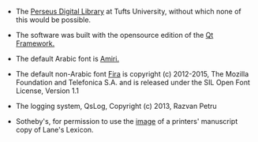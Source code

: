 


* The [Perseus Digital Library](http://www.perseus.tufts.edu/hopper/) at Tufts University, without which none of this would be possible.

* The software was built with the opensource edition of the [Qt Framework.](http://qt-project.org)

* The default Arabic font is [Amiri.](www.amirifonts.org)

* The default non-Arabic font [Fira](https://github.com/mozilla/Fira) is copyright (c) 2012-2015, The Mozilla Foundation and Telefonica S.A. and is released under the SIL Open Font License, Version 1.1

* The logging system, QsLog, Copyright (c) 2013, Razvan Petru

* Sotheby's, for permission to use the [image](http://www.sothebys.com/en/auctions/ecatalogue/2014/arts-islamic-world-l14223/lot.59.html) of a printers' manuscript copy of Lane's Lexicon.
